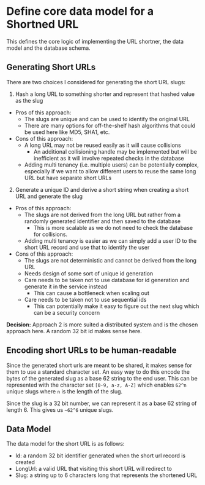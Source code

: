 # Define core data model for a Shortned URL

This defines the core logic of implementing the URL shortner, the data model and the database schema.

## Generating Short URLs

There are two choices I considered for generating the short URL slugs:
1. Hash a long URL to something shorter and represent that hashed value as the slug
  - Pros of this approach:
	- The slugs are unique and can be used to identify the original URL
	- There are many options for off-the-shelf hash algorithms that could be used here like MD5, SHA1, etc.
  - Cons of this approach:
    - A long URL may not be reused easily as it will cause collisions
	  - An additional collisioning handle may be implemented but will be inefficient as it will involve repeated checks in the database
    - Adding multi tenancy (i.e. multiple users) can be potentially complex, especially if we want to allow different users to
	  reuse the same long URL but have separate short URLs
2. Generate a unique ID and derive a short string when creating a short URL and generate the slug
  - Pros of this approach:
    - The slugs are not derived from the long URL but rather from a randomly generated identifier and then saved to the database
	  - This is more scalable as we do not need to check the database for collisions.
    - Adding multi tenancy is easier as we can simply add a user ID to the short URL record and use that to identify the user
  - Cons of this approach:
    - The slugs are not deterministic and cannot be derived from the long URL
	- Needs design of some sort of unique id generation
	- Care needs to be taken not to use database for id generation and generate it in the service instead
	  - This can cause a bottleneck when scaling out
	- Care needs to be taken not to use sequential ids
	  - This can potentially make it easy to figure out the next slug which can be a security concern
	
**Decision:** Approach 2 is more suited a distributed system and is the chosen approach here. A random 32 bit id makes sense here.

## Encoding short URLs to be human-readable
Since the generated short urls are meant to be shared, it makes sense for them to use a standard character set. An easy way to do this
encode the bytes of the generated slug as a base 62 string to the end user. This can be represented with the character set
`[0-9, a-z, A-Z]` which enables `62^n` unique slugs where `n` is the length of the slug.

Since the slug is a 32 bit number, we can represent it as a base 62 string of length 6. This gives us `~62^6` unique slugs.

## Data Model
The data model for the short URL is as follows:
- Id: a random 32 bit identifier generated when the short url record is created
- LongUrl: a valid URL that visiting this short URL will redirect to
- Slug: a string up to 6 characters long that represents the shortened URL